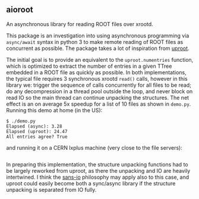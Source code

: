 aioroot
-------
An asynchronous library for reading ROOT files over xrootd.

This package is an investigation into using asynchronous programming via `async/await`
syntax in python 3 to make remote reading of ROOT files as concurrent as possible.
The package takes a lot of inspiration from [uproot](https://github.com/scikit-hep/uproot).

The initial goal is to provide an equivalent to the `uproot.numentries` function, which is optimized
to extract the number of entries in a given TTree embedded in a ROOT file as quickly as possible.
In both implementations, the typical file requires 3 synchronous xrootd `read()` calls, however in
this library we: trigger the sequence of calls concurrently for all files to be read; do any decompression
in a thread pool outside the loop, and never block on read IO so the main thread can continue unpacking
the structures.  The net effect is an on average 5x speedup for a list of 10 files as shown in `demo.py`.
Running this demo at home (in the US):
```
$ ./demo.py
Elapsed (async): 3.28
Elapsed (uproot): 24.47
All entries agree? True
```
and running it on a CERN lxplus machine (very close to the file servers):
```
```

In preparing this implementation, the structure unpacking functions had to be largely reworked
from uproot, as there the unpacking and IO are heavily intertwined.  I think the [sans-io](https://sans-io.readthedocs.io/)
philosophy may apply also to this case, and uproot could easily become both a sync/async library if the structure
unpacking is separated from IO fully.
